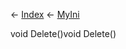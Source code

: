 ← [Index](Api-Index) ← [MyIni](VRage.Game.ModAPI.Ingame.Utilities.MyIni)

void Delete()void Delete()